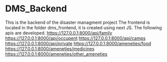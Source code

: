 # DMS_Backend
 This is the backend of the disaster managment project
The frontend is located in the folder dms_frontend, it is created using next JS.
The following apis are developed.
https://127.0.0.1:8000/api/family 
https://127.0.0.1:8000/api/occupent
https://127.0.0.1:8000/api/camps
https://127.0.0.1:8000/api/private
https://127.0.0.1:8000/ameneties/food
https://127.0.0.1:8000/ameneties/medicines
https://127.0.0.1:8000/ameneties/other_ameneties
